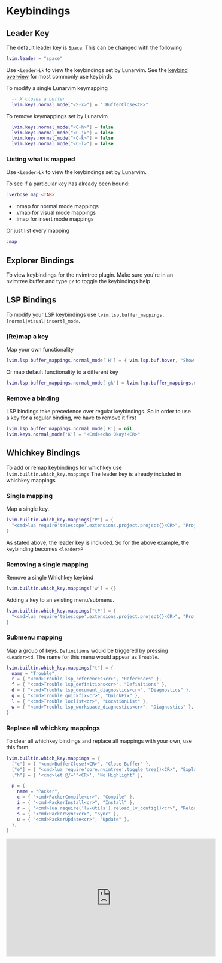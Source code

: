 # Keybindings

## Leader Key

The default leader key is `Space`. This can be changed with the following

```lua
lvim.leader = "space"
```

Use `<Leader>Lk` to view the keybindings set by Lunarvim.
See the [keybind overview](../03-keybind-overview.md) for most commonly use keybinds

To modify a single Lunarvim keymapping

```lua
  -- X closes a buffer
  lvim.keys.normal_mode["<S-x>"] = ":BufferClose<CR>"
```

To remove keymappings set by Lunarvim

```lua
  lvim.keys.normal_mode["<C-h>"] = false
  lvim.keys.normal_mode["<C-j>"] = false
  lvim.keys.normal_mode["<C-k>"] = false
  lvim.keys.normal_mode["<C-l>"] = false
```

### Listing what is mapped

Use `<Leader>Lk` to view the keybindings set by Lunarvim.

To see if a particular key has already been bound:

```lua
:verbose map <TAB>
```

- :nmap for normal mode mappings
- :vmap for visual mode mappings
- :imap for insert mode mappings

Or just list every mapping

```lua
:map
```

## Explorer Bindings

To view keybindings for the nvimtree plugin. Make sure you're in an nvimtree buffer and type `g?` to toggle the keybindings help

## LSP Bindings

To modify your LSP keybindings use `lvim.lsp.buffer_mappings.[normal|visual|insert]_mode`.

### (Re)map a key
Map your own functionality
```lua
lvim.lsp.buffer_mappings.normal_mode['H'] = { vim.lsp.buf.hover, "Show documentation" }
```
Or map default functionality to a different key
```lua
lvim.lsp.buffer_mappings.normal_mode['gk'] = lvim.lsp.buffer_mappings.normal_mode['K']
```

### Remove a binding
LSP bindings take precedence over regular keybindings. So in order to use a key for a regular binding, we have to remove
it first
```lua
lvim.lsp.buffer_mappings.normal_mode['K'] = nil
lvim.keys.normal_mode['K'] = "<Cmd>echo Okay!<CR>"
```

## Whichkey Bindings

To add or remap keybindings for whichkey use `lvim.builtin.which_key.mappings`
The leader key is already included in whichkey mappings

### Single mapping

Map a single key.

```lua
lvim.builtin.which_key.mappings["P"] = {
  "<cmd>lua require'telescope'.extensions.project.project{}<CR>", "Projects"
}
```
As stated above, the leader key is included. So for the above example, the keybinding becomes `<leader>P`

### Removing a single mapping

Remove a single Whichkey keybind
```lua
lvim.builtin.which_key.mappings['w'] = {}
```

Adding a key to an existing menu/submenu.

```lua
lvim.builtin.which_key.mappings["tP"] = {
  "<cmd>lua require'telescope'.extensions.project.project{}<CR>", "Projects"
}
```

### Submenu mapping

Map a group of keys. `Definitions` would be triggered by pressing `<Leader>td`. The name for this menu would appear as `Trouble`.

```lua
lvim.builtin.which_key.mappings["t"] = {
  name = "Trouble",
  r = { "<cmd>Trouble lsp_references<cr>", "References" },
  f = { "<cmd>Trouble lsp_definitions<cr>", "Definitions" },
  d = { "<cmd>Trouble lsp_document_diagnostics<cr>", "Diagnostics" },
  q = { "<cmd>Trouble quickfix<cr>", "QuickFix" },
  l = { "<cmd>Trouble loclist<cr>", "LocationList" },
  w = { "<cmd>Trouble lsp_workspace_diagnostics<cr>", "Diagnostics" },
}
```

### Replace all whichkey mappings

To clear all whichkey bindings and replace all mappings with your own, use this form.

```lua
lvim.builtin.which_key.mappings = {
  ["c"] = { "<cmd>BufferClose!<CR>", "Close Buffer" },
  ["e"] = { "<cmd>lua require'core.nvimtree'.toggle_tree()<CR>", "Explorer" },
  ["h"] = { '<cmd>let @/=""<CR>', "No Highlight" },

  p = {
    name = "Packer",
    c = { "<cmd>PackerCompile<cr>", "Compile" },
    i = { "<cmd>PackerInstall<cr>", "Install" },
    r = { "<cmd>lua require('lv-utils').reload_lv_config()<cr>", "Reload" },
    s = { "<cmd>PackerSync<cr>", "Sync" },
    u = { "<cmd>PackerUpdate<cr>", "Update" },
  },
}
```
<iframe width="560" height="315" src="https://www.youtube.com/embed/BdoizYjJHis" title="YouTube video player" frameborder="0" allow="accelerometer; autoplay; clipboard-write; encrypted-media; gyroscope; picture-in-picture" allowfullscreen="1"></iframe>
